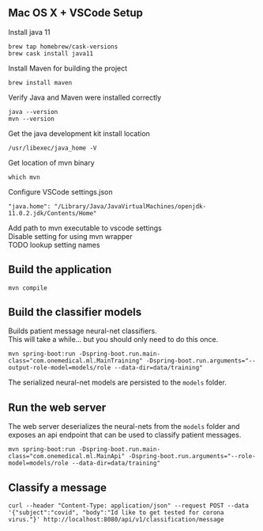 ## Mac OS X + VSCode Setup
Install java 11
```
brew tap homebrew/cask-versions
brew cask install java11
```

Install Maven for building the project
```
brew install maven
```

Verify Java and Maven were installed correctly
```
java --version
mvn --version
```

Get the java development kit install location
```
/usr/libexec/java_home -V
```

Get location of mvn binary
```
which mvn
```

Configure VSCode settings.json
```
"java.home": "/Library/Java/JavaVirtualMachines/openjdk-11.0.2.jdk/Contents/Home"
```

Add path to mvn executable to vscode settings  
Disable setting for using mvn wrapper  
TODO lookup setting names  

## Build the application
```
mvn compile
```

## Build the classifier models
Builds patient message neural-net classifiers.  
This will take a while...  but you should only need to do this once.  
```
mvn spring-boot:run -Dspring-boot.run.main-class="com.onemedical.ml.MainTraining" -Dspring-boot.run.arguments="--output-role-model=models/role --data-dir=data/training"
```
The serialized neural-net models are persisted to the `models` folder.  

## Run the web server
The web server deserializes the neural-nets from the `models` folder and exposes an api endpoint that can be used to classify patient messages.  
```
mvn spring-boot:run -Dspring-boot.run.main-class="com.onemedical.ml.MainApi" -Dspring-boot.run.arguments="--role-model=models/role --data-dir=data/training"
```

## Classify a message
```
curl --header "Content-Type: application/json" --request POST --data '{"subject":"covid", "body":"Id like to get tested for corona virus."}' http://localhost:8080/api/v1/classification/message
```
